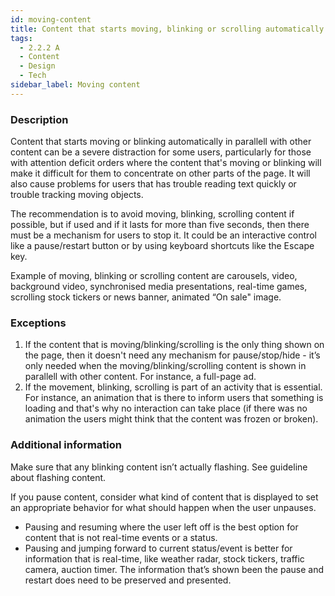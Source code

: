 ```yaml
---
id: moving-content
title: Content that starts moving, blinking or scrolling automatically and lasts longer than 5 seconds must be possible be paused, stopped or hidden by the user
tags:
  - 2.2.2 A
  - Content
  - Design
  - Tech
sidebar_label: Moving content
---
```


### Description

Content that starts moving or blinking automatically in parallell with other content can be a severe distraction for some users, particularly for those with attention deficit orders where the content that's moving or blinking will make it difficult for them to concentrate on other parts of the page. It will also cause problems for users that has trouble reading text quickly or trouble tracking moving objects.

The recommendation is to avoid moving, blinking, scrolling content if possible, but if used and if it lasts for more than five seconds, then there must be a mechanism for users to stop it. It could be an interactive control like a pause/restart button or by using keyboard shortcuts like the Escape key.

Example of moving, blinking or scrolling content are carousels, video, background video, synchronised media presentations, real-time games, scrolling stock tickers or news banner, animated “On sale" image.

### Exceptions

1. If the content that is moving/blinking/scrolling is the only thing shown on the page, then it doesn't need any mechanism for pause/stop/hide - it’s only needed when the moving/blinking/scrolling content is shown in parallell with other content. For instance, a full-page ad.
2. If the movement, blinking, scrolling is part of an activity that is essential. For instance, an animation that is there to inform users that something is loading and that's why no interaction can take place (if there was no animation the users might think that the content was frozen or broken).

### Additional information

Make sure that any blinking content isn’t actually flashing. See guideline about flashing content.

If you pause content, consider what kind of content that is displayed to set an appropriate behavior for what should happen when the user unpauses.

- Pausing and resuming where the user left off is the best option for content that is not real-time events or a status.
- Pausing and jumping forward to current status/event is better for information that is real-time, like weather radar, stock tickers, traffic camera, auction timer. The information that’s shown been the pause and restart does need to be preserved and presented.
